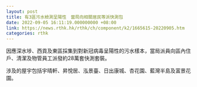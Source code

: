 ```yaml
---
layout: post
title: 有3區污水檢測呈陽性　當局向相關居民等派快測包
date: 2022-09-05 16:11:19.000000000 +08:00
link: https://news.rthk.hk/rthk/ch/component/k2/1665615-20220905.htm
categories: rthk
---
```


因應深水埗、西貢及東區採集到對新冠病毒呈陽性的污水樣本，當局派員向區內住戶、清潔及物管員工派發約28萬套快測套裝。
 
涉及的屋宇包括宇晴軒、昇悅居、泓景臺、日出康城、杏花園、藍灣半島及富景花園。
